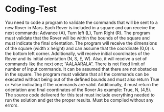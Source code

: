 # Coding-Test
You need to code a program to validate the commands that will be sent to a new Rover in Mars. Each Rover is included in a square and can receive the next commands: Advance (A), Turn left (L), Turn Right (R). The program must validate that the Rover will be within the bounds of the square and must indicate the final orientation. The program will receive the dimensions of the square (width x height) and can assume that the coordinate (0,0) is the bottom left corner. Additionally, will receive initial coordinates of the Rover and its initial orientation (N, S, E, W). Also, it will receive a set of commands like the next one; “AALAARALA”. There is not fixed limit of number of input commands. It can be assumed that there are not obstacles in the square. The program must validate that all the commands can be executed without being out of the defined bounds and must also return True or False indicating if the commands are valid. Additionally, it must return the orientation and final coordinates of the Rover As example: True, N, (4,5). The source code delivered for this test must include everything needed to run the solution and get the proper results. Must be compiled without any errors. 
